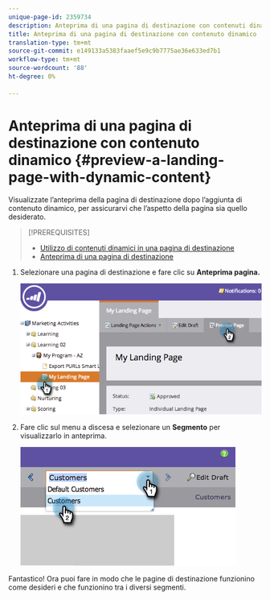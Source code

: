 ```yaml
---
unique-page-id: 2359734
description: Anteprima di una pagina di destinazione con contenuti dinamici - Documenti Marketo - Documentazione del prodotto
title: Anteprima di una pagina di destinazione con contenuto dinamico
translation-type: tm+mt
source-git-commit: e149133a5383faaef5e9c9b7775ae36e633ed7b1
workflow-type: tm+mt
source-wordcount: '88'
ht-degree: 0%

---
```



# Anteprima di una pagina di destinazione con contenuto dinamico {#preview-a-landing-page-with-dynamic-content}

Visualizzate l’anteprima della pagina di destinazione dopo l’aggiunta di contenuto dinamico, per assicurarvi che l’aspetto della pagina sia quello desiderato.

>[!PREREQUISITES]
>
>* [Utilizzo di contenuti dinamici in una pagina di destinazione](../../../../product-docs/demand-generation/landing-pages/personalizing-landing-pages/use-dynamic-content-in-a-landing-page.md)
>* [Anteprima di una pagina di destinazione](preview-a-landing-page.md)

>



1. Selezionare una pagina di destinazione e fare clic su **Anteprima pagina.**

   ![](assets/image2014-9-17-16-3a9-3a55.png)

1. Fare clic sul menu a discesa e selezionare un **Segmento** per visualizzarlo in anteprima.

   ![](assets/image2014-9-25-15-3a34-3a40.png)

Fantastico! Ora puoi fare in modo che le pagine di destinazione funzionino come desideri e che funzionino tra i diversi segmenti.